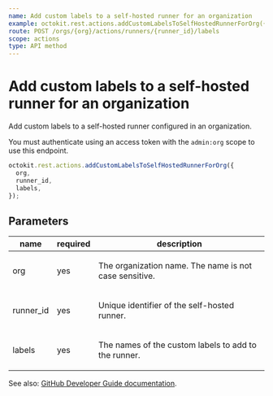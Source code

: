 ```yaml
---
name: Add custom labels to a self-hosted runner for an organization
example: octokit.rest.actions.addCustomLabelsToSelfHostedRunnerForOrg({ org, runner_id, labels })
route: POST /orgs/{org}/actions/runners/{runner_id}/labels
scope: actions
type: API method
---
```


# Add custom labels to a self-hosted runner for an organization

Add custom labels to a self-hosted runner configured in an organization.

You must authenticate using an access token with the `admin:org` scope to use this endpoint.

```js
octokit.rest.actions.addCustomLabelsToSelfHostedRunnerForOrg({
  org,
  runner_id,
  labels,
});
```

## Parameters

<table>
  <thead>
    <tr>
      <th>name</th>
      <th>required</th>
      <th>description</th>
    </tr>
  </thead>
  <tbody>
    <tr><td>org</td><td>yes</td><td>

The organization name. The name is not case sensitive.

</td></tr>
<tr><td>runner_id</td><td>yes</td><td>

Unique identifier of the self-hosted runner.

</td></tr>
<tr><td>labels</td><td>yes</td><td>

The names of the custom labels to add to the runner.

</td></tr>
  </tbody>
</table>

See also: [GitHub Developer Guide documentation](https://docs.github.com/rest/reference/actions#add-custom-labels-to-a-self-hosted-runner-for-an-organization).
